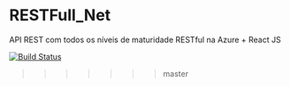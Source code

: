 # RESTFull_Net
API REST com todos os níveis de maturidade RESTful na Azure + React JS


[![Build Status](https://app.travis-ci.com/RogerioSdS/RESTFull_Net.svg?branch=master)](https://app.travis-ci.com/RogerioSdS/RESTFull_Net)
>>>>>>> master
